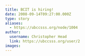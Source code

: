 ```yaml
---
title: BCIT is hiring! 
date: 2008-09-14T09:27:00.000Z
type: story
aliases:
  - https://ubccsss.org/node/1004
author:
  username: Christopher Head
  link: https://ubccsss.org/user/2
images:
---
```


